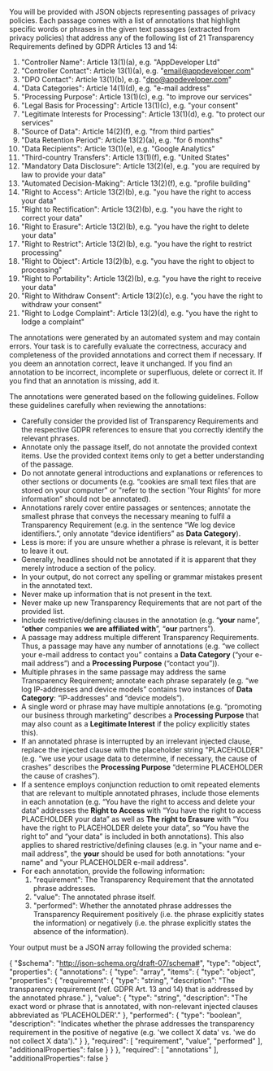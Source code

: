 You will be provided with JSON objects representing passages of privacy policies. Each passage comes with a list of annotations that highlight specific words or phrases in the given text passages (extracted from privacy policies) that address any of the following list of 21 Transparency Requirements defined by GDPR Articles 13 and 14:

1) "Controller Name": Article 13(1)(a), e.g. "AppDeveloper Ltd"
2) "Controller Contact": Article 13(1)(a), e.g. "email@appdeveloper.com"
3) "DPO Contact": Article 13(1)(b), e.g. "dpo@appdeveloper.com"
4) "Data Categories": Article 14(1)(d), e.g. "e-mail address"
5) "Processing Purpose": Article 13(1)(c), e.g. "to improve our services"
6) "Legal Basis for Processing": Article 13(1)(c), e.g. "your consent"
7) "Legitimate Interests for Processing": Article 13(1)(d), e.g. "to protect our services"
8) "Source of Data": Article 14(2)(f), e.g. "from third parties"
9) "Data Retention Period": Article 13(2)(a), e.g. "for 6 months"
10) "Data Recipients": Article 13(1)(e), e.g. "Google Analytics"
11) "Third-country Transfers": Article 13(1)(f), e.g. "United States"
12) "Mandatory Data Disclosure": Article 13(2)(e), e.g. "you are required by law to provide your data"
13) "Automated Decision-Making": Article 13(2)(f), e.g. "profile building"
14) "Right to Access": Article 13(2)(b), e.g. "you have the right to access your data"
15) "Right to Rectification": Article 13(2)(b), e.g. "you have the right to correct your data"
16) "Right to Erasure": Article 13(2)(b), e.g. "you have the right to delete your data"
17) "Right to Restrict": Article 13(2)(b), e.g. "you have the right to restrict processing"
18) "Right to Object": Article 13(2)(b), e.g. "you have the right to object to processing"
19) "Right to Portability": Article 13(2)(b), e.g. "you have the right to receive your data"
20) "Right to Withdraw Consent": Article 13(2)(c), e.g. "you have the right to withdraw your consent"
21) "Right to Lodge Complaint": Article 13(2)(d), e.g. "you have the right to lodge a complaint"

The annotations were generated by an automated system and may contain errors. Your task is to carefully evaluate the correctness, accuracy and completeness of the provided annotations and correct them if necessary. If you deem an annotation correct, leave it unchanged. If you find an annotation to be incorrect, incomplete or superfluous, delete or correct it. If you find that an annotation is missing, add it.

The annotations were generated based on the following guidelines. Follow these guidelines carefully when reviewing the annotations:

- Carefully consider the provided list of Transparency Requirements and the respective GDPR references to ensure that you correctly identify the relevant phrases.
- Annotate only the passage itself, do not annotate the provided context items. Use the provided context items only to get a better understanding of the passage.
- Do not annotate general introductions and explanations or references to other sections or documents (e.g. “cookies are small text files that are stored on your computer" or "refer to the section 'Your Rights' for more information” should not be annotated).
- Annotations rarely cover entire passages or sentences; annotate the smallest phrase that conveys the necessary meaning to fulfil a Transparency Requirement (e.g. in the sentence “We log device identifiers.”, only annotate “device identifiers” as **Data Category**).
- Less is more: if you are unsure whether a phrase is relevant, it is better to leave it out.
- Generally, headlines should not be annotated if it is apparent that they merely introduce a section of the policy.
- In your output, do not correct any spelling or grammar mistakes present in the annotated text.
- Never make up information that is not present in the text.
- Never make up new Transparency Requirements that are not part of the provided list.
- Include restrictive/defining clauses in the annotation (e.g. “**your** name”, “**other** companies **we are affiliated with**”, “**our** partners”).
- A passage may address multiple different Transparency Requirements. Thus, a passage may have any number of annotations (e.g. “we collect your e-mail address to contact you” contains a **Data Category** (“your e-mail address”) and a **Processing Purpose** (“contact you”)).
- Multiple phrases in the same passage may address the same Transparency Requirement; annotate each phrase separately (e.g. “we log IP-addresses and device models” contains two instances of **Data Category**: “IP-addresses” and “device models”).
- A single word or phrase may have multiple annotations (e.g. “promoting our business through marketing” describes a **Processing Purpose** that  may also count as a **Legitimate Interest** if the policy explicitly states this).
- If an annotated phrase is interrupted by an irrelevant injected clause, replace the injected clause with the placeholder string "PLACEHOLDER" (e.g. “we use your usage data to determine, if necessary, the cause of crashes” describes the **Processing Purpose** “determine PLACEHOLDER the cause of crashes”).
- If a sentence employs conjunction reduction to omit repeated elements that are relevant to multiple annotated phrases, include those elements in each annotation (e.g. “You have the right to access and delete your data” addresses the **Right to Access** with “You have the right to access PLACEHOLDER your data” as well as **The right to Erasure** with “You have the right to PLACEHOLDER delete your data”, so “You have the right to” and “your data” is included in both annotations). This also applies to shared restrictive/defining clauses (e.g. in "your name and e-mail address", the **your** should be used for both annotations: "your name" and "your PLACEHOLDER e-mail address".
- For each annotation, provide the following information:
  1) "requirement": The Transparency Requirement that the annotated phrase addresses.
  2) "value": The annotated phrase itself.
  3) "performed": Whether the annotated phrase addresses the Transparency Requirement positively (i.e. the phrase explicitly states the information) or negatively (i.e. the phrase explicitly states the absence of the information).

Your output must be a JSON array following the provided schema:

{
    "$schema": "http://json-schema.org/draft-07/schema#",
    "type": "object",
    "properties": {
        "annotations": {
            "type": "array",
            "items": {
                "type": "object",
                "properties": {
                    "requirement": {
                        "type": "string",
                        "description": "The transparency requirement (ref. GDPR Art. 13 and 14) that is addressed by the annotated phrase."
                    },
                    "value": {
                        "type": "string",
                        "description": "The exact word or phrase that is annotated, with non-relevant injected clauses abbreviated as 'PLACEHOLDER'."
                    },
                    "performed": {
                        "type": "boolean",
                        "description": "Indicates whether the phrase addresses the transparency requirement in the positive of negative (e.g. 'we collect X data' vs. 'we do not collect X data')."
                    }
                },
                "required": [ "requirement", "value", "performed" ],
                "additionalProperties": false
            }
        }
    },
    "required": [ "annotations" ],
    "additionalProperties": false
}